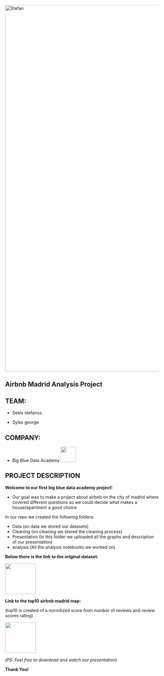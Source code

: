 <img title="Airbnb madrid" alt="Stefan" width="1200px" src="https://www.ourlife.gr/files/airbnb-678x381-1.jpg" />


## Airbnb Madrid Analysis Project

## ΤΕΑΜ:

- Sekis stefanos

- Sylas george

## COMPANY:

- Big Blue Data Academy <a href="https://bigblue.academy/en"><img src="https://iconape.com/wp-content/files/kh/383970/svg/383970.svg" width="50"></a>

## PROJECT DESCRIPTION

**Welcome to our first big blue data academy project</strong>!**

- Our goal was to make a project about airbnb on the city of madrid where covered different questions so we could decide what makes a house/apartment a good choice



In our repo we created the following folders:
- Data
(on data we stored our datasets)
- Cleaning
(on cleaning we stored the cleaning process)
- Presentation
(In this folder we uploaded all the graphs and description of our presentation)
- analysis
(All the analysis notebooks we worked on)

**Below there is the link to the original dataset:**

<a href="https://www.kaggle.com/rusiano/madrid-airbnb-data"><img src="https://iconape.com/wp-content/files/rl/179596/png/kaggle-logo.png" width="100"></a>

**Link to the top10 airbnb madrid map:**

(top10 is created of a normilized score from number of reviews and review scores rating)

<a href="https://airbnbtop10map.netlify.app/"><img src="https://cdn-icons-png.flaticon.com/512/5578/5578908.png" width="100"></a>

(*PS: Feel free to download and watch our presentation*)

**Thank You!**



